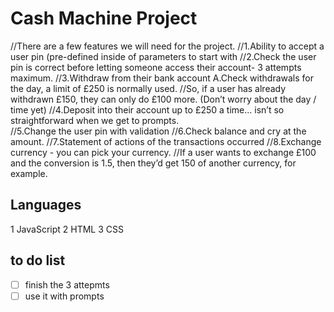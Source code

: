 # Cash Machine Project
//There are a few features we will need for the project. 
//1.Ability to accept a user pin (pre-defined inside of parameters to start with
//2.Check the user pin is correct before letting someone access their account- 3 attempts maximum. 
//3.Withdraw from their bank account A.Check withdrawals for the day, a limit of £250 is normally used. 
//So, if a user has already withdrawn £150, they can only do £100 more. (Don’t worry about the day / time yet) 
//4.Deposit into their account up to £250 a time... isn’t so straightforward when we get to prompts.  
//5.Change the user pin with validation
//6.Check balance and cry at the amount.
//7.Statement of actions of the transactions occurred 
//8.Exchange currency - you can pick your currency. 
//If a user wants to exchange £100 and the conversion is 1.5, then they’d get 150 of another currency, for example.


## Languages
1 JavaScript
2 HTML
3 CSS


## to do list

-[ ] finish the 3 attepmts
-[ ] use it with prompts
